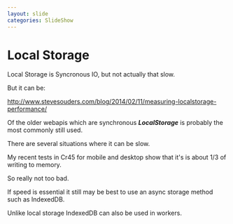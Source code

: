 ```yaml
---
layout: slide
categories: SlideShow
---
```


<div class="panel slide-content">
<div class="panel-body marked">
<h1>Local Storage</h1>
Local Storage is Syncronous IO, but not actually that slow.

But it can be:


http://www.stevesouders.com/blog/2014/02/11/measuring-localstorage-performance/

</div>
</div>
<div class="panel notes">
<div class="panel-body marked">

Of the older webapis which are synchronous ***LocalStorage*** is probably the most commonly still used.

There are several situations where it can be slow.

My recent tests in Cr45 for mobile and desktop show that it's is about 1/3 of writing to memory.

So really not too bad.

If speed is essential it still may be best to use an async storage method such as IndexedDB.

Unlike local storage IndexedDB can also be used in workers.

</div>
</div>
